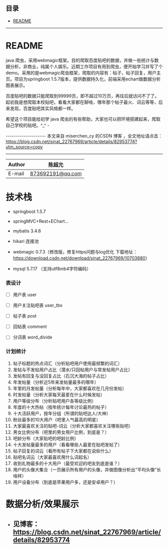 ## 目录
* [README](#README)

****

README
===========================
java 爬虫，采用webmagic框架。目的爬取百度贴吧的数据，并做一些统计与数据分析，非商业，纯属个人娱乐。近期工作项目有用到爬虫，便开始学习并写了个demo。采用的是webmagic爬虫框架，爬取的内容有：帖子，帖子回复，用户主页。项目为springboot 1.5.7版本，提供数据持久化，前端采用echart做数据分析图表展示。 

百度贴吧的数据只能爬取到99999页，即不超过10万页，再往后就访问不了了。起初我是想爬取本校贴吧，看看大家都在聊啥，哪年那个帖子最火、词云等等，后来发现，百度贴吧其实风格都一样。

希望这个项目能给初学 java 爬虫的有些帮助，大家也可以把环境搭建起来，爬取自己学校的贴吧。^_^ -

-------------------- 本文来自 miserchen_cy 的CSDN 博客 ，全文地址请点击：https://blog.csdn.net/sinat_22767969/article/details/82953774?utm_source=copy  

****
|Author|陈超允|
|---|---
|E-mail|873692191@qq.com

# 技术栈 

- springboot 1.5.7

- springMVC+Rest+EChart...
- mybatis 3.4.6
- hikari 连接池
- webmagic 0.7.3（修改版，修复https问题与log优化 下载地址：<https://download.csdn.net/download/sinat_22767969/10703880>）
- mysql 5.7.17 （支持utf8mb4字符编码）

### 表设计

- [ ] 用户表 user

- [ ] 用户关注贴吧表 user_tbs

- [ ] 帖子表 post

- [ ] 回帖表 comment

- [ ] 分词表 word_divide


### **计划统计**

1. 帖子标题的热点词汇（分析贴吧用户使用最频繁的词汇）
2. 发帖与不发帖用户占比（潜水/只回帖用户与常发帖用户占比）
3. 发帖有回复与没回复占比（石沉大海的帖子占比）
4. 年发帖量（分析近5年来发帖量最多的哪年）
5. 年里的月发帖量（分析每年中，大家都喜欢在几月份发帖）
6. 时发帖量（分析大家每天最爱在什么时候发帖）
7. 用户等级分布（分析贴吧用户各等级比例）
8. 年度的十大热帖（按年统计每年讨论最热的帖子）
9. 十大活跃用户，按年分组（所谓的贴吧达人/大神）
10. 粉丝最多的10大用户（吧里人气最高的明星）
11. 大家最喜欢关注的贴吧-词云（分析大家都喜欢关注哪些贴吧）
12. 男女比例分布（吧里的男女用户比例，到底是？）
13. 吧龄分布（大家贴吧的吧龄比例）
14. 十大发帖量最多的用户（看看哪些人最爱在贴吧发帖了）
15. 帖子回复的词云（看所有帖子下大家都在说些什么）
16. 贴吧名词云（大家最喜欢用什么词起名）
17. 收到礼物最多的十大用户（最受欢迎的吧友到底是谁？）
18. 用户的头像大集合（一页展示所有用户的头像，并做图像分析出“平均头像”长啥样）
19. 用户设备分布（到底是苹果用户多，还是安卓用户？）



# 数据分析/效果展示

- ## 见博客：https://blog.csdn.net/sinat_22767969/article/details/82953774
